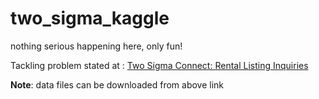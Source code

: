 # two_sigma_kaggle
nothing serious happening here, only fun!

Tackling problem stated at : [Two Sigma Connect: Rental Listing Inquiries]([https://www.kaggle.com/c/two-sigma-connect-rental-listing-inquiries)

__Note__: data files can be downloaded from above link
